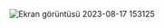 ![Ekran görüntüsü 2023-08-17 153125](https://github.com/betuloran/result-summary-page/assets/116026974/d45ec128-276d-4c48-b472-45b4909c8af7)

